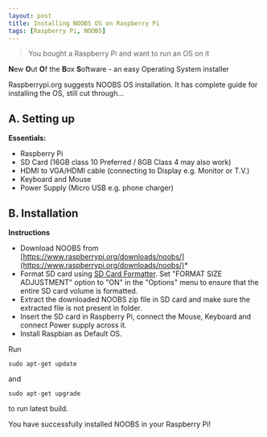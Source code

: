 ```yaml
---
layout: post
title: Installing NOOBS OS on Raspberry Pi
tags: [Raspberry Pi, NOOBS]
---
```

>You bought a Raspberry Pi and want to run an OS on it

**N**ew **O**ut **O**f the **B**ox **S**oftware - an easy Operating System installer

Raspberrypi.org suggests NOOBS OS installation. It has complete guide for installing the OS, still cut through...

## A. Setting up

**Essentials:**

* Raspberry Pi
* SD Card (16GB class 10 Preferred / 8GB Class 4 may also work)
* HDMI to VGA/HDMI cable (connecting to Display e.g. Monitor or T.V.)
* Keyboard and Mouse
* Power Supply (Micro USB e.g. phone charger)

## B. Installation

**Instructions**

* Download NOOBS from [https://www.raspberrypi.org/downloads/noobs/](https://www.raspberrypi.org/downloads/noobs/)*
* Format SD card using [SD Card Formatter](https://www.sdcard.org/downloads/formatter_4/). Set "FORMAT SIZE ADJUSTMENT" option to "ON" in the "Options" menu to ensure that the entire SD card volume is formatted.
* Extract the downloaded NOOBS zip file in SD card and make sure the extracted file is not present in folder.
* Insert the SD card in Raspberry Pi, connect the Mouse, Keyboard and connect Power supply across it.
* Install Raspbian as Default OS.

Run 
```
sudo apt-get update
```
and
```
sudo apt-get upgrade
```
to run latest build.

You have successfully installed NOOBS in your Raspberry Pi!
